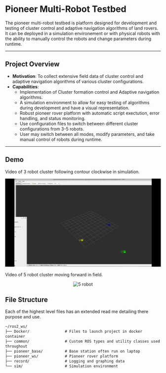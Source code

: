 # Pioneer Multi-Robot Testbed

The pioneer multi-robot testbed is platform designed for development and testing of cluster control and adaptive navigation algorithms of land rovers. It can be deployed in a simulation environement or with physical robots with the ability to manually control the robots and change parameters during runtime.

---

## Project Overview

- **Motivation**: To collect extensive field data of cluster control and adaptive navigation algorithms of various cluster configurations.
- **Capabilities**:
  - Implementation of Cluster formation control and Adaptive navigation algorithms.
  - A simulation environment to allow for easy testing of algorithms during development and have a visual representation.
  - Robust pioneer rover platform with automatic script exectution, error handling, and status monitoring.
  - Use configuration files to switch between different cluster configurations from 3-5 robots.
  - User may switch between all modes, modify parameters, and take manual control of robots during runtime.

---

## Demo
Video of 3 robot cluster following contour clockwise in simulation.
<p align="center">
  <img src="record/simmr.gif" width="600" alt="an sim demo"/>
</p>
Video of 5 robot cluster moving forward in field.
<p align="center">
  <img src="record/5robot.gif" width="600" alt="5 robot"/>
</p>

## File Structure
Each of the highest level files has an extended read me detailing there purpose and use.
```
~/ros2_ws/
├── Docker/                # Files to launch project in docker container
├── common/                # Custom ROS types and utility classes used throughout 
├── pioneer_base/          # Base station often run on laptop
├── pioneer_ws/            # Pioneer rover platform
├── record/                # Logging and graphing data
└── sim/                   # Simulation environment
```


